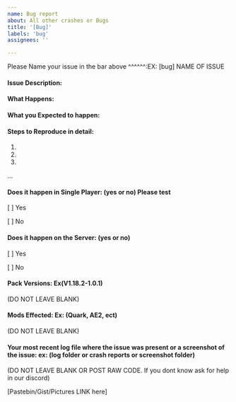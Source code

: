 ```yaml
---
name: Bug report
about: All other crashes or Bugs
title: '[Bug]'
labels: 'bug'
assignees: ''

---
```


Please Name your issue in the bar above ^^^^^^:EX: [bug] NAME OF ISSUE
#### Issue Description:


#### What Happens:


#### What you Expected to happen:


#### Steps to Reproduce in detail:
1.
2.
3.
...
#### Does it happen in Single Player: (yes or no) Please test
[ ] Yes

[ ] No

#### Does it happen on the Server: (yes or no)
[ ] Yes

[ ] No

#### Pack Versions: Ex(V1.18.2-1.0.1)
(DO NOT LEAVE BLANK) 

#### Mods Effected: Ex: (Quark, AE2, ect) 
(DO NOT LEAVE BLANK)


#### Your most recent log file where the issue was present or a screenshot of the issue:  ex: (log folder or crash reports or screenshot folder)
(DO NOT LEAVE BLANK OR POST RAW CODE. If you dont know ask for help in our discord)

[Pastebin/Gist/Pictures LINK here]
